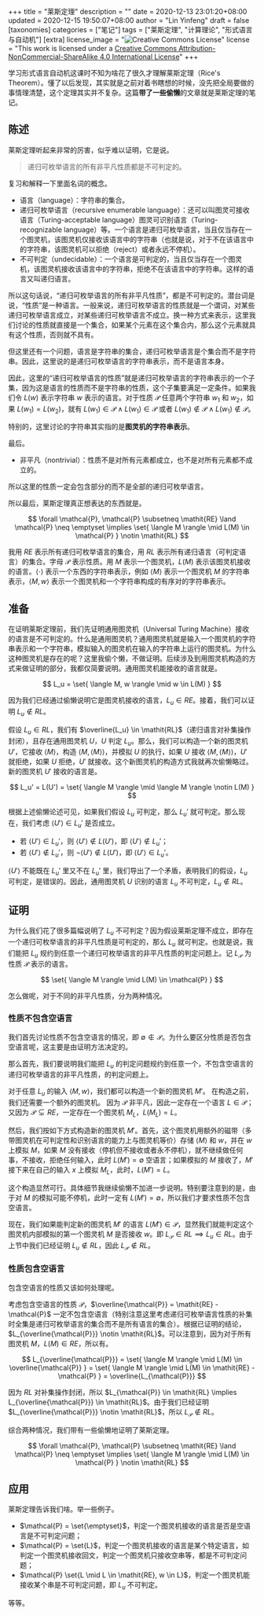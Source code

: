 +++
title = "莱斯定理"
description = ""
date = 2020-12-13 23:01:20+08:00
updated = 2020-12-15 19:50:07+08:00
author = "Lin Yinfeng"
draft = false
[taxonomies]
categories = ["笔记"]
tags = ["莱斯定理", "计算理论", "形式语言与自动机"]
[extra]
license_image = "![Creative Commons License](https://i.creativecommons.org/l/by-nc-sa/4.0/88x31.png)"
license = "This work is licensed under a [Creative Commons Attribution-NonCommercial-ShareAlike 4.0 International License](http://creativecommons.org/licenses/by-nc-sa/4.0/)"
+++

学习形式语言自动机这课时不知为啥花了很久才理解莱斯定理（Rice's Theorem）。懂了以后发现，其实就是之前对着书瞎想的时候，没先把全局要做的事情理清楚，这个定理其实并不复杂。这篇**带了一些偷懒**的文章就是莱斯定理的笔记。

<!-- more -->

## 陈述

莱斯定理听起来非常的厉害，似乎难以证明，它是说。

> 递归可枚举语言的所有非平凡性质都是不可判定的。

复习和解释一下里面名词的概念。

* 语言（language）：字符串的集合。
* 递归可枚举语言（recursive enumerable language）：还可以叫图灵可接收语言（Turing-acceptable language）图灵可识别语言（Turing-recognizable language）等。一个语言是递归可枚举语言，当且仅当存在一个图灵机，该图灵机仅接收该语言中的字符串（也就是说，对于不在该语言中的字符串，该图灵机可以拒绝（reject）或者永远不停机）。
* 不可判定（undecidable）：一个语言是可判定的，当且仅当存在一个图灵机，该图灵机接收该语言中的字符串，拒绝不在该语言中的字符串。这样的语言又叫递归语言。

所以这句话说，“递归可枚举语言的所有非平凡性质”，都是不可判定的。潜台词是说，“性质”是一种语言。一般来说，递归可枚举语言的性质就是一个谓词，对某些递归可枚举语言成立，对某些递归可枚举语言不成立。换一种方式来表示，这里我们讨论的性质就直接是一个集合，如果某个元素在这个集合内，那么这个元素就具有这个性质，否则就不具有。

但这里还有一个问题，语言是字符串的集合，递归可枚举语言是个集合而不是字符串。因此，这里说的是递归可枚举语言的字符串表示，而不是语言本身。

因此，这里的“递归可枚举语言的性质”就是递归可枚举语言的字符串表示的一个子集，因为这是语言的性质而不是字符串的性质，这个子集要满足一定条件。如果我们令 $L(w)$ 表示字符串 $w$ 表示的语言。对于性质 $\mathcal{P}$ 任意两个字符串 $w_1$ 和 $w_2$，如果 $L(w_1) = L(w_2)$，就有 $L(w_1) \in \mathcal{P} \land L(w_1) \in \mathcal{P}$ 或者 $L(w_1) \notin \mathcal{P} \land L(w_1) \notin \mathcal{P}$。

特别的，这里讨论的字符串其实指的是**图灵机的字符串表示**。

最后。

* 非平凡（nontrivial）：性质不是对所有元素都成立，也不是对所有元素都不成立的。

所以这里的性质一定会包含部分的而不是全部的递归可枚举语言。

所以最后，莱斯定理真正想表达的东西就是。

$$
\forall \mathcal{P}, \mathcal{P} \subsetneq \mathit{RE} \land \mathcal{P} \neq \emptyset \implies \set{ \langle M \rangle \mid L(M) \in \mathcal{P} } \notin \mathit{RL}
$$

我用 $\mathit{RE}$ 表示所有递归可枚举语言的集合，用 $\mathit{RL}$ 表示所有递归语言（可判定语言）的集合。字母 $\mathcal{P}$ 表示性质。用 $M$ 表示一个图灵机，$L(M)$ 表示该图灵机接收的语言。$\langle \cdot \rangle$ 表示一个东西的字符串表示，例如 $\langle M \rangle$ 表示一个图灵机 $M$ 的字符串表示，$\langle M, w \rangle$ 表示一个图灵机和一个字符串构成的有序对的字符串表示。

## 准备

在证明莱斯定理前，我们先证明通用图灵机（Universal Turing Machine）接收的语言是不可判定的。什么是通用图灵机？通用图灵机就是输入一个图灵机的字符串表示和一个字符串，模拟输入的图灵机在输入的字符串上运行的图灵机。为什么这种图灵机是存在的呢？这里我偷个懒，不做证明。后续涉及到用图灵机构造的方式来做证明的部分，我都仅简要说明。通用图灵机能接收的语言就是。

$$
L_u = \set{ \langle M, w \rangle \mid w \in L(M) }
$$

因为我们已经通过偷懒说明它是图灵机接收的语言，$L_u \in \mathit{RE}$。接着，我们可以证明 $L_u \notin \mathit{RL}$。

假设 $L_u \in \mathit{RL}$，我们有 $\overline{L_u} \in \mathit{RL}$（递归语言对补集操作封闭），且存在通用图灵机 $U$，$U$ 判定 $L_u$。那么，我们可以构造一个新的图灵机 $U'$，它接收 $\langle M \rangle$，构造 $\langle M, \langle M \rangle \rangle$，并模拟 $U$ 的执行，如果 $U$ 接收 $\langle M, \langle M \rangle \rangle$，$U'$ 就拒绝，如果 $U$ 拒绝，$U'$ 就接收。这个新图灵机的构造方式我就再次偷懒略过。新的图灵机 $U'$ 接收的语言是。

$$
L_u' = L(U') = \set{ \langle M \rangle \mid \langle M \rangle \notin L(M) }
$$

根据上述偷懒论述可见，如果我们假设 $L_u$ 可判定，那么 $L_u'$ 就可判定。那么现在，我们考虑 $\langle U' \rangle \in L_u'$ 是否成立。

* 若 $\langle U' \rangle \in L_u'$，则 $\langle U' \rangle \notin L(U')$，即 $\langle U' \rangle \notin L_u'$；
* 若 $\langle U' \rangle \notin L_u'$，则 $\neg \langle U' \rangle \notin L(U')$，即 $\langle U' \rangle \in L_u'$。

$\langle U' \rangle$ 不能既在 $L_u'$ 里又不在 $L_u'$ 里，我们导出了一个矛盾，表明我们的假设，$L_u$ 可判定，是错误的。因此，通用图灵机 $U$ 识别的语言 $L_u$ 不可判定，$L_u \notin \mathit{RL}$。

## 证明

为什么我们花了很多篇幅说明了 $L_u$ 不可判定？因为假设莱斯定理不成立，即存在一个递归可枚举语言的非平凡性质是可判定的，那么 $L_u$ 就可判定。也就是说，我们能把 $L_u$ 规约到任意一个递归可枚举语言的非平凡性质的判定问题上。记 $L_{\mathcal{P}}$ 为性质 $\mathcal{P}$ 表示的语言。

$$
\set{ \langle M \rangle \mid L(M) \in \mathcal{P} }
$$

怎么做呢，对于不同的非平凡性质，分为两种情况。

### 性质不包含空语言

我们首先讨论性质不包含空语言的情况，即 $\emptyset \notin \mathcal{P}$。为什么要区分性质是否包含空语言呢，这主要是由证明方法决定的。

那么首先，我们要说明我们能把 $L_u$ 的判定问题规约到任意一个，不包含空语言的递归可枚举语言的非平凡性质，的判定问题上。

对于任意 $L_u$ 的输入 $\langle M, w \rangle$，我们都可以构造一个新的图灵机 $M'$。
在构造之前，我们还需要一个额外的图灵机。
因为 $\mathcal{P}$ 非平凡，因此一定存在一个语言 $L \in \mathcal{P}$；又因为 $\mathcal{P} \subsetneq \mathit{RE}$，一定存在一个图灵机 $M_L$，$L(M_L) = L$。

然后，我们按如下方式构造新的图灵机 $M'$。首先，这个图灵机用额外的磁带（多带图灵机在可判定性和识别语言的能力上与图灵机等价）存储 $\langle M \rangle$ 和 $w$，并在 $w$ 上模拟 $M$，如果 $M$ 没有接收（停机但不接收或者永不停机），就不继续做任何事，不接收，拒绝任何输入，此时 $L(M') = \emptyset$ 空语言；如果模拟的 $M$ 接收了，$M'$ 接下来在自己的输入 $x$ 上模拟 $M_L$，此时，$L(M') = L$。

这个构造显然可行。具体细节我继续偷懒不加进一步说明。特别要注意到的是，由于对 $M$ 的模拟可能不停机，此时一定有 $L(M') = \emptyset$，所以我们才要求性质不包含空语言。

现在，我们如果能判定新的图灵机 $M'$ 的语言 $L(M') \in \mathcal{P}$，显然我们就能判定这个图灵机内部模拟的第一个图灵机 $M$ 是否接收 $w$。即 $L_{\mathcal{P}} \in \mathit{RL} \implies L_u \in \mathit{RL}$。由于上节中我们已经证明 $L_u \notin \mathit{RL}$，因此 $L_{\mathcal{P}} \notin \mathit{RL}$。

### 性质包含空语言

包含空语言的性质又该如何处理呢。

考虑包含空语言的性质 $\mathcal{P}$，$\overline{\mathcal{P}} = \mathit{RE} - \mathcal{P}$ 一定不包含空语言（特别注意这里考虑递归可枚举语言性质的补集时全集是递归可枚举语言的集合而不是所有语言的集合）。根据已证明的结论，$L_{\overline{\mathcal{P}}} \notin \mathit{RL}$。可以注意到，因为对于所有图灵机 $M$，$L(M) \in \mathit{RE}$，所以有。

$$
L_{\overline{\mathcal{P}}} = \set{ \langle M \rangle \mid L(M) \in \overline{\mathcal{P}} } = \set{ \langle M \rangle \mid L(M) \in \mathit{RE} - \mathcal{P} } = \overline{L_{\mathcal{P}}}
$$

因为 $\mathit{RL}$ 对补集操作封闭，所以 $L_{\mathcal{P}} \in \mathit{RL} \implies L_{\overline{\mathcal{P}}} \in \mathit{RL}$。由于我们已经证明 $L_{\overline{\mathcal{P}}} \notin \mathit{RL}$，所以 $L_{\mathcal{P}} \notin \mathit{RL}$。

综合两种情况，我们带有一些偷懒地证明了莱斯定理。

$$
\forall \mathcal{P}, \mathcal{P} \subsetneq \mathit{RE} \land \mathcal{P} \neq \emptyset \implies \set{ \langle M \rangle \mid L(M) \in \mathcal{P} } \notin \mathit{RL}
$$

## 应用

莱斯定理告诉我们啥。举一些例子。

* $\mathcal{P} = \set{\emptyset}$，判定一个图灵机接收的语言是否是空语言是不可判定问题；
* $\mathcal{P} = \set{L}$，判定一个图灵机接收的语言是某个特定语言，如判定一个图灵机接收回文，判定一个图灵机只接收空串等，都是不可判定问题；
* $\mathcal{P} \set{L \mid L \in \mathit{RE}, w \in L}$，判定一个图灵机能接收某个串是不可判定问题，即 $L_u$ 不可判定。

等等。
